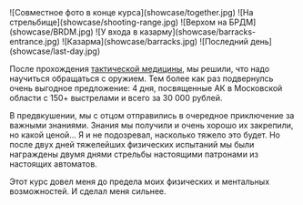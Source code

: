 <gallery>
    ![Совместное фото в конце курса](showcase/together.jpg)
    ![На стрельбище](showcase/shooting-range.jpg)
    ![Верхом на БРДМ](showcase/BRDM.jpg)
    ![У входа в казарму](showcase/barracks-entrance.jpg)
    ![Казарма](showcase/barracks.jpg)
    ![Последний день](showcase/last-day.jpg)
</gallery>

После прохождения [тактической медицины](p:tactical-medicine), мы решили, что надо научиться обращаться с оружием.
Тем более как раз подвернулсь очень выгодное предложение: 4 дня, посвященные АК в Московской области с 150+ выстрелами и всего за 30 000 рублей.

В предвкушении, мы с отцом отправились в очередное приключение за важными знаниями.
Знания мы получили и очень хорошо их закрепили, но какой ценой...
Я и не подозревал, насколько тяжело это будет.
Но после двух дней тяжелейших физических испытаний мы были награждены двумя днями стрельбы настоящими патронами из настоящих автоматов.

Этот курс довел меня до предела моих физических и ментальных возможностей.
И сделал меня сильнее.